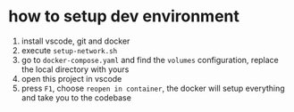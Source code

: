 # how to setup dev environment

1. install vscode, git and docker
2. execute `setup-network.sh`
3. go to `docker-compose.yaml` and find the `volumes` configuration, replace the local directory with yours
4. open this project in vscode
5. press `F1`, choose `reopen in container`, the docker will setup everything and take you to the codebase